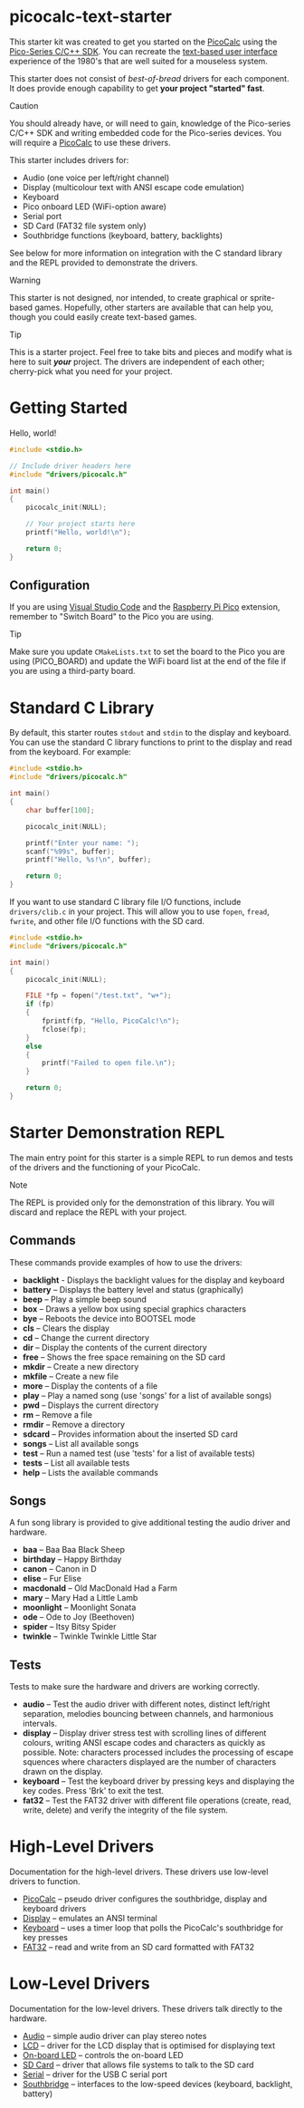 # picocalc-text-starter

This starter kit was created to get you started on the [PicoCalc](https://www.clockworkpi.com/picocalc) using the [Pico-Series C/C++ SDK](https://www.raspberrypi.com/documentation/microcontrollers/c_sdk.html). You can recreate the [text-based user interface](https://en.wikipedia.org/wiki/Text-based_user_interface) experience of the 1980's that are well suited for a mouseless system.

This starter does not consist of *best-of-bread* drivers for each component. It does provide enough capability to get **your project "started" fast**.


> [!CAUTION]
> You should already have, or will need to gain, knowledge of the Pico-series C/C++ SDK and writing embedded code for the Pico-series devices. You will require a [PicoCalc](https://www.clockworkpi.com/product-page/picocalc) to use these drivers.

This starter includes drivers for:

- Audio (one voice per left/right channel)
- Display (multicolour text with ANSI escape code emulation)
- Keyboard
- Pico onboard LED (WiFi-option aware)
- Serial port
- SD Card (FAT32 file system only)
- Southbridge functions (keyboard, battery, backlights)

See below for more information on integration with the C standard library and the REPL provided to demonstrate the drivers.

> [!WARNING]
> This starter is not designed, nor intended, to create graphical or sprite-based games. Hopefully, other starters are available that can help you, though you could easily create text-based games.

> [!TIP]
> This is a starter project. Feel free to take bits and pieces and modify what is here to suit ***your*** project. The drivers are independent of each other; cherry-pick what you need for your project. 

# Getting Started

Hello, world!

``` C
#include <stdio.h>

// Include driver headers here
#include "drivers/picocalc.h"

int main()
{
    picocalc_init(NULL);

    // Your project starts here
    printf("Hello, world!\n");

    return 0;
}
```


## Configuration

If you are using [Visual Studio Code](https://code.visualstudio.com) and the [Raspberry Pi Pico](https://marketplace.visualstudio.com/items?itemName=raspberry-pi.raspberry-pi-pico) extension, remember to "Switch Board" to the Pico you are using.

> [!TIP]
> Make sure you update `CMakeLists.txt` to set the board to the Pico you are using (PICO_BOARD) and update the WiFi board list at the end of the file if you are using a third-party board. 


# Standard C Library

By default, this starter routes `stdout` and `stdin` to the display and keyboard. You can use the standard C library functions to print to the display and read from the keyboard. For example:

``` C
#include <stdio.h>
#include "drivers/picocalc.h"

int main()
{
    char buffer[100];

    picocalc_init(NULL);

    printf("Enter your name: ");
    scanf("%99s", buffer);
    printf("Hello, %s!\n", buffer);

    return 0;
}
```

If you want to use standard C library file I/O functions, include `drivers/clib.c` in your project. This will allow you to use `fopen`, `fread`, `fwrite`, and other file I/O functions with the SD card.

``` C
#include <stdio.h>
#include "drivers/picocalc.h"

int main()
{
    picocalc_init(NULL);

    FILE *fp = fopen("/test.txt", "w+");
    if (fp)
    {
        fprintf(fp, "Hello, PicoCalc!\n");
        fclose(fp);
    }
    else
    {
        printf("Failed to open file.\n");
    }

    return 0;
}
```


# Starter Demonstration REPL

The main entry point for this starter is a simple REPL to run demos and tests of the drivers and the functioning of your PicoCalc. 

> [!NOTE]
> The REPL is provided only for the demonstration of this library. You will discard and replace the REPL with your project.

## Commands

These commands provide examples of how to use the drivers:

- **backlight** - Displays the backlight values for the display and keyboard
- **battery** – Displays the battery level and status (graphically)
- **beep** – Play a simple beep sound
- **box** – Draws a yellow box using special graphics characters
- **bye** – Reboots the device into BOOTSEL mode
- **cls** – Clears the display
- **cd** – Change the current directory
- **dir** – Display the contents of the current directory
- **free** – Shows the free space remaining on the SD card
- **mkdir** – Create a new directory
- **mkfile** – Create a new file
- **more** – Display the contents of a file
- **play** – Play a named song (use 'songs' for a list of available songs)
- **pwd** – Displays the current directory
- **rm** – Remove a file
- **rmdir** – Remove a directory
- **sdcard** – Provides information about the inserted SD card
- **songs** – List all available songs
- **test** – Run a named test (use 'tests' for a list of available tests)
- **tests** – List all available tests
- **help** – Lists the available commands

## Songs

A fun song library is provided to give additional testing the audio driver and hardware.

- **baa** – Baa Baa Black Sheep
- **birthday** – Happy Birthday
- **canon** – Canon in D
- **elise** – Fur Elise
- **macdonald** – Old MacDonald Had a Farm
- **mary** – Mary Had a Little Lamb
- **moonlight** – Moonlight Sonata
- **ode** – Ode to Joy (Beethoven)
- **spider** – Itsy Bitsy Spider
- **twinkle** – Twinkle Twinkle Little Star

## Tests

Tests to make sure the hardware and drivers are working correctly.

- **audio** – Test the audio driver with different notes, distinct left/right separation, melodies bouncing between channels, and harmonious intervals. 
- **display** – Display driver stress test with scrolling lines of different colours, writing ANSI escape codes and characters as quickly as possible. Note: characters processed includes the processing of escape squences where characters displayed are the number of characters drawn on the display.
- **keyboard** – Test the keyboard driver by pressing keys and displaying the key codes. Press 'Brk' to exit the test.
- **fat32** – Test the FAT32 driver with different file operations (create, read, write, delete) and verify the integrity of the file system.


# High-Level Drivers

Documentation for the high-level drivers. These drivers use low-level drivers to function.

- [PicoCalc](docs/picocalc.md) – pseudo driver configures the southbridge, display and keyboard drivers
- [Display](docs/display.md) – emulates an ANSI terminal
- [Keyboard](docs/keyboard.md) – uses a timer loop that polls the PicoCalc's southbridge for key presses
- [FAT32](docs/fat32.md) – read and write from an SD card formatted with FAT32


# Low-Level Drivers

Documentation for the low-level drivers. These drivers talk directly to the hardware.

- [Audio](docs/audio.md) – simple audio driver can play stereo notes
- [LCD](docs/lcd.md) – driver for the LCD display that is optimised for displaying text
- [On-board LED](docs/onboard_led.md) – controls the on-board LED
- [SD Card](docs/sdcard.md) – driver that allows file systems to talk to the SD card
- [Serial](docs/serial.md) – driver for the USB C serial port
- [Southbridge](docs/southbridge.md) – interfaces to the low-speed devices (keyboard, backlight, battery)
